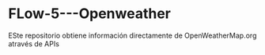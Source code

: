 # FLow-5---Openweather
ESte repositorio obtiene información directamente de OpenWeatherMap.org através de APIs
